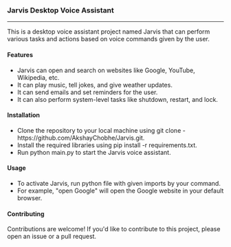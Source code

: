 <b><h3>Jarvis Desktop Voice Assistant</h3></b><hr>
This is a desktop voice assistant project named Jarvis that can perform various tasks and actions based on voice commands given by the user.
<h4><b>
Features</b></h4>
<ul>
  <li>Jarvis can open and search on websites like Google, YouTube, Wikipedia, etc.</li>
  <li>It can play music, tell jokes, and give weather updates.</li>
  <li>It can send emails and set reminders for the user.</li>
  <li>It can also perform system-level tasks like shutdown, restart, and lock.</li>
</ul>  
<h4><b>
Installation</h4></b>
<ul>
  <li>Clone the repository to your local machine using git clone - https://github.com/AkshayChobhe/Jarvis.git.</li>
  <li>Install the required libraries using pip install -r requirements.txt.</li>
  <li>Run python main.py to start the Jarvis voice assistant.</li>
</ul>
<h4><b>Usage</b></h4>
<ul>
  <li>To activate Jarvis, run python file with given imports by your command.</li>
  <li>For example, "open Google" will open the Google website in your default browser.</li>
</ul>  
<h4><b>
Contributing</b></h4>
<p>Contributions are welcome! If you'd like to contribute to this project, please open an issue or a pull request.</p>
